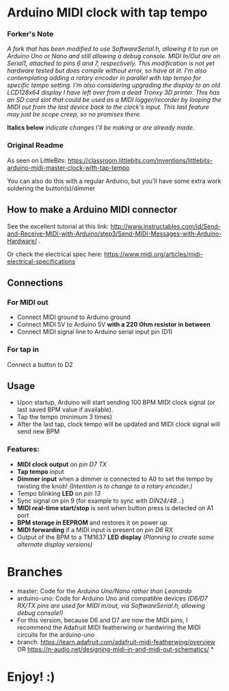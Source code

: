 # Arduino MIDI clock with tap tempo

### Forker's Note
*A fork that has been modified to use SoftwareSerial.h, allowing it to run on Arduino Uno or Nano and still 
allowing a debug console. MIDI In/Out are on Serial1, attached to pins 6 and 7, respectively. This modification 
is not yet hardware tested but does compile without error, so have at iit. I'm also contemplating adding a 
rotary encoder in parallel with tap tempo for specific tempo setting. I'm also considering upgrading the display 
to an old LCD128x64 display I have left over from a dead Tronxy 3D printer. This has an SD card slot that could be 
used as a MIDI logger/recorder by looping the MIDI out from the last device back to the clock's input. This last 
feature may just be scope creep, so no promises there.*

**Italics below** *indicate changes I'll be making or are already made.*

### Original Readme
As seen on LittleBits:
https://classroom.littlebits.com/inventions/littlebits-arduino-midi-master-clock-with-tap-tempo

You can also do this with a regular Arduino, but you'll have some extra work soldering the button(s)/dimmer

## How to make a Arduino MIDI connector
See the excellent tutorial at this link:
http://www.instructables.com/id/Send-and-Receive-MIDI-with-Arduino/step3/Send-MIDI-Messages-with-Arduino-Hardware/ .

Or check the electrical spec here:
https://www.midi.org/articles/midi-electrical-specifications

## Connections

### For MIDI out

- Connect MIDI ground to Arduino ground
- Connect MIDI 5V to Arduino 5V **with a 220 Ohm resistor in between**
- Connect MIDI signal line to Arduino serial input pin (D1)

### For tap in

Connect a button to D2

## Usage

- Upon startup, Arduino will start sending 100 BPM MIDI clock signal (or last saved BPM value if available).
- Tap the tempo (minimum 3 times)
- After the last tap, clock tempo will be updated and MIDI clock signal will send new BPM

### Features:
- **MIDI clock output** on *pin D7 TX*
- **Tap tempo** input
- **Dimmer input** when a dimmer is connected to A0 to set the tempo by twisting the knob! *(Intention is to change to a rotary encoder.)*
- Tempo blinking **LED** on *pin 13*
- Sync signal on pin 9 (for example to sync with *DIN24/48*...)
- **MIDI real-time start/stop** is sent when button press is detected on A1 port
- **BPM storage in EEPROM** and restores it on power up
- **MIDI forwarding** if a MIDI input is present on *pin D6* RX
- Output of the BPM to a TM1637 **LED display** *(Planning to create some alternate display versions)*

# Branches

- master: Code for the *Arduino Uno/Nano rather than Leonardo*
- arduino-uno: Code for Arduino Uno and compatible devices *(D6/D7 RX/TX pins are used for MIDI in/out, via SoftwareSerial.h, allowing debug console!)*
- For this version, because D6 and D7 are now the MIDI pins, I recommend the Adafruit MIDI featherwing or hardwiring the MIDI circuits for the arduino-uno
- branch. https://learn.adafruit.com/adafruit-midi-featherwing/overview OR https://n-audio.net/designing-midi-in-and-midi-out-schematics/ *

# Enjoy! :)
